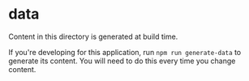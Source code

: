 # data

Content in this directory is generated at build time.

If you're developing for this application, run `npm run generate-data` to generate its content. You will need to do this every time you change content.

